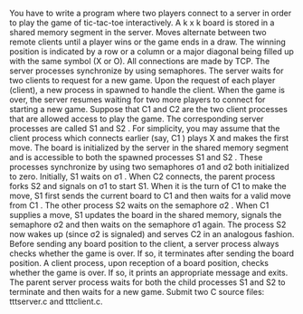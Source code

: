 You have to write a program where two players connect to a server in order to
play the game of tic-tac-toe interactively. A k x k board is stored in a shared
memory segment in the server. Moves alternate between two remote clients
until a player wins or the game ends in a draw. The winning position is
indicated by a row or a column or a major diagonal being filled up with the
same symbol (X or O). All connections are made by TCP. The server processes
synchronize by using semaphores.
The server waits for two clients to request for a new game. Upon the request of
each player (client), a new process in spawned to handle the client. When the
game is over, the server resumes waiting for two more players to connect for
starting a new game.
Suppose that C1 and C2 are the two client processes that are allowed access to
play the game. The corresponding server processes are called S1 and S2 . For
simplicity, you may assume that the client process which connects earlier (say,
C1 ) plays X and makes the first move.
The board is initialized by the server in the shared memory segment and is
accessible to both the spawned processes S1 and S2 . These processes
synchronize by using two semaphores σ1 and σ2 both initialized to zero.
Initially, S1 waits on σ1 .
When C2 connects, the parent process forks S2 and signals on σ1 to start S1.
When it is the turn of C1 to make the move, S1 first sends the current board to
C1 and then waits for a valid move from C1 . The other process S2 waits on the
semaphore σ2 . When C1 supplies a move, S1 updates the board in the shared
memory, signals the semaphore σ2 and then waits on the semaphore σ1 again.
The process S2 now wakes up (since σ2 is signaled) and serves C2 in an
analogous fashion.
Before sending any board position to the client, a server process always checks
whether the game is over. If so, it terminates after sending the board position.
A client process, upon reception of a board position, checks whether the game
is over. If so, it prints an appropriate message and exits.
The parent server process waits for both the child processes S1 and S2 to
terminate and then waits for a new game.
Submit two C source files: tttserver.c and tttclient.c.